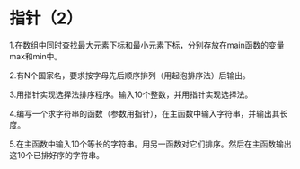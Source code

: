 # 指针（2）

1.在数组中同时查找最大元素下标和最小元素下标，分别存放在main函数的变量max和min中。

2.有N个国家名，要求按字母先后顺序排列（用起泡排序法）后输出。

3.用指针实现选择法排序程序。输入10个整数，并用指针实现选择法。

4.编写一个求字符串的函数（参数用指针），在主函数中输入字符串，并输出其长度。

5.在主函数中输入10个等长的字符串。用另一函数对它们排序。然后在主函数输出这10个已排好序的字符串。